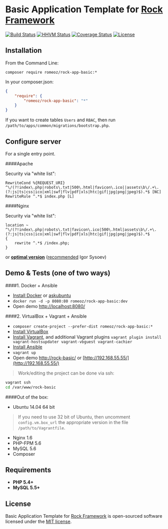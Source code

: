 Basic Application Template for [Rock Framework](https://github.com/romeOz/rock)
=================

[![Build Status](https://travis-ci.org/romeOz/rock-app-basic.svg?branch=master)](https://travis-ci.org/romeOz/rock-app-basic)
[![HHVM Status](http://hhvm.h4cc.de/badge/romeoz/rock-app-basic.svg)](http://hhvm.h4cc.de/package/romeoz/rock-app-basic)
[![Coverage Status](https://coveralls.io/repos/romeOz/rock-app-basic/badge.svg?branch=master)](https://coveralls.io/r/romeOz/rock-app-basic?branch=master)
[![License](https://poser.pugx.org/romeOz/rock-app-basic/license.svg)](https://packagist.org/packages/romeOz/rock-app-basic)

Installation
-------------------

From the Command Line:

`composer require romeoz/rock-app-basic:*`

In your composer.json:

```json
{
    "require": {
        "romeoz/rock-app-basic": "*"
    }
}
```

If you want to create tables `Users` and `RBAC`, then run `/path/to/apps/common/migrations/bootstrap.php`.


Configure server
-------------------

For a single entry point.

####Apache

Security via "white list":

```
RewriteCond %{REQUEST_URI} ^\/(?!index\.php|robots\.txt|500\.html|favicon\.ico||assets\b\/.+\.(?:js|ts|css|ico|xml|swf|flv|pdf|xls|htc|gif|jpg|png|jpeg)$).*$ [NC]
RewriteRule ^.*$ index.php [L]
```

####Nginx

Security via "white list":

```
location ~ ^\/(?!index\.php|robots\.txt|favicon\.ico|500\.html|assets\b\/.+\.(?:js|ts|css|ico|xml|swf|flv|pdf|xls|htc|gif|jpg|png|jpeg)$).*$
{
    rewrite ^.*$ /index.php;
}
```

or [**optimal version**](https://github.com/romeOz/rock-app-basic/blob/master/provisioning/roles/nginx/templates/site.conf) ([recommended]((https://events.yandex.ru/lib/talks/2392/)) Igor Sysoev)

Demo & Tests (one of two ways)
-------------------

####1. Docker + Ansible

 * [Install Docker](https://docs.docker.com/installation/) or [askubuntu](http://askubuntu.com/a/473720)
 * `docker run -d -p 8080:80 romeoz/rock-app-basic:dev`
 * Open demo [http://localhost:8080/](http://localhost:8080/)
 
####2. VirtualBox + Vagrant + Ansible

 * `composer create-project --prefer-dist romeoz/rock-app-basic:*`
 * [Install VirtualBox](https://www.virtualbox.org/wiki/Downloads)
 * [Install Vagrant](https://www.vagrantup.com/downloads), and additional Vagrant plugins `vagrant plugin install vagrant-hostsupdater vagrant-vbguest vagrant-cachier`
 * [Install Ansible](http://docs.ansible.com/intro_installation.html#latest-releases-via-apt-ubuntu)
 * `vagrant up`
 * Open demo [http://rock-basic/](http:/rock-basic/) or [http://192.168.55.55/](http://192.168.55.55/)

> Work/editing the project can be done via ssh:

```bash
vagrant ssh
cd /var/www/rock-basic
```

####Out of the box:

 * Ubuntu 14.04 64 bit

> If you need to use 32 bit of Ubuntu, then uncomment `config.vm.box_url` the appropriate version in the file `/path/to/Vagrantfile`.

 * Nginx 1.6
 * PHP-FPM 5.6
 * MySQL 5.6
 * Composer

Requirements
-------------------
 * **PHP 5.4+**
 * **MySQL 5.5+**

License
-------------------

Basic Application Template for [Rock Framework](https://github.com/romeOz/rock) is open-sourced software licensed under the [MIT license](http://opensource.org/licenses/MIT).